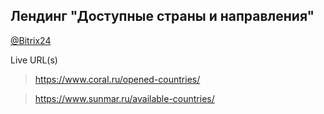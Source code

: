 ## Лендинг "Доступные страны и направления"
[@Bitrix24](https://coraldigital.bitrix24.ru/company/personal/user/1265/tasks/task/view/75333/)

Live URL(s)
> <https://www.coral.ru/opened-countries/>

> <https://www.sunmar.ru/available-countries/>